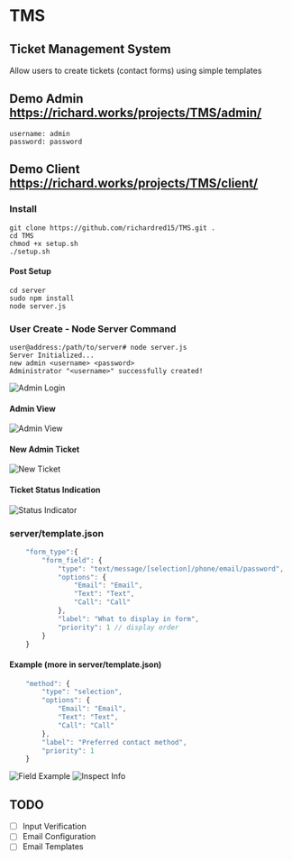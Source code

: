 # TMS

## Ticket Management System
Allow users to create tickets (contact forms) using simple templates

## Demo Admin https://richard.works/projects/TMS/admin/
```
username: admin
password: password
```
## Demo Client https://richard.works/projects/TMS/client/

### Install
```
git clone https://github.com/richardred15/TMS.git .
cd TMS
chmod +x setup.sh
./setup.sh
```
#### Post Setup
```
cd server
sudo npm install
node server.js
```

### User Create - Node Server Command
```
user@address:/path/to/server# node server.js
Server Initialized...
new admin <username> <password>
Administrator "<username>" successfully created!
```
![Admin Login](https://i.imgur.com/a9nfrCj.png)
#### Admin View
![Admin View](https://i.imgur.com/pAJeQp5.png)
#### New Admin Ticket
![New Ticket](https://i.imgur.com/zJEOZMf.png)
#### Ticket Status Indication
![Status Indicator](https://i.imgur.com/OiMqrKQ.gif)
### server/template.json
```javascript
    "form_type":{
        "form_field": {
            "type": "text/message/[selection]/phone/email/password",
            "options": {
                "Email": "Email",
                "Text": "Text",
                "Call": "Call"
            },
            "label": "What to display in form",
            "priority": 1 // display order
        }
    }
```
#### Example (more in server/template.json)
```javascript
    "method": {
        "type": "selection",
        "options": {
            "Email": "Email",
            "Text": "Text",
            "Call": "Call"
        },
        "label": "Preferred contact method",
        "priority": 1
    }
```
![Field Example](https://i.imgur.com/41ZCdTN.png)
![Inspect Info](https://i.imgur.com/tCxFDnY.png)

## TODO
- [ ] Input Verification
- [ ] Email Configuration
- [ ] Email Templates